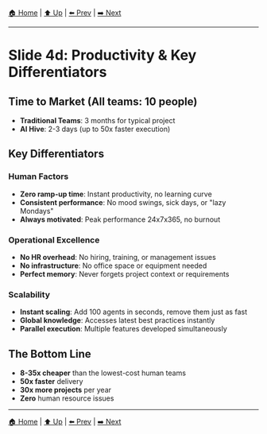 [🏠 Home](../slide-deck.md) | [⬆️ Up](../slide-deck.md) | [⬅️ Prev](slide-04c-ai-swarm-costs.md) | [➡️ Next](slide-04e-market-opportunities.md)

---

# Slide 4d: Productivity & Key Differentiators

## Time to Market (All teams: 10 people)
- **Traditional Teams**: 3 months for typical project
- **AI Hive**: 2-3 days (up to 50x faster execution)

## Key Differentiators

### Human Factors
- **Zero ramp-up time**: Instant productivity, no learning curve
- **Consistent performance**: No mood swings, sick days, or "lazy Mondays"
- **Always motivated**: Peak performance 24x7x365, no burnout

### Operational Excellence
- **No HR overhead**: No hiring, training, or management issues
- **No infrastructure**: No office space or equipment needed
- **Perfect memory**: Never forgets project context or requirements

### Scalability
- **Instant scaling**: Add 100 agents in seconds, remove them just as fast
- **Global knowledge**: Accesses latest best practices instantly
- **Parallel execution**: Multiple features developed simultaneously

## The Bottom Line
- **8-35x cheaper** than the lowest-cost human teams
- **50x faster** delivery
- **30x more projects** per year
- **Zero** human resource issues

---

[🏠 Home](../slide-deck.md) | [⬆️ Up](../slide-deck.md) | [⬅️ Prev](slide-04c-ai-swarm-costs.md) | [➡️ Next](slide-04e-market-opportunities.md)
